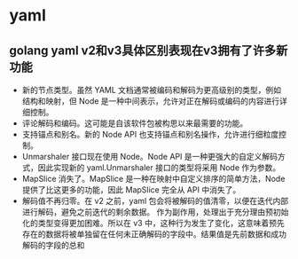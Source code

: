 # yaml 

## golang yaml v2和v3具体区别表现在v3拥有了许多新功能
- 新的节点类型。虽然 YAML 文档通常被编码和解码为更高级别的类型，例如结构和映射，但 Node 是一种中间表示，允许对正在解码或编码的内容进行详细控制。
- 评论解码和编码。这可能是自该软件包被构思以来最需要的功能。
- 支持锚点和别名。新的 Node API 也支持锚点和别名操作，允许进行细粒度控制。
- Unmarshaler 接口现在使用 Node。Node API 是一种更强大的自定义解码方式，因此实现新的 yaml.Unmarshaler 接口的类型将采用 Node 作为参数。
- MapSlice 消失了。MapSlice 是一种在映射中自定义排序的简单方法，Node 提供了比这更多的功能，因此 MapSlice 完全从 API 中消失了。
- 解码值不再归零。在 v2 之前，yaml 包会将被解码的值清零，以便在迭代内部进行解码，避免之前迭代的剩余数据。 作为副作用，处理出于充分理由预初始化的类型变得更加困难。所以在 v3 中，这种行为发生了变化，这意味着预先存在的数据将被单独留在任何未正确解码的字段中。结果值是先前数据和成功解码的字段的总和